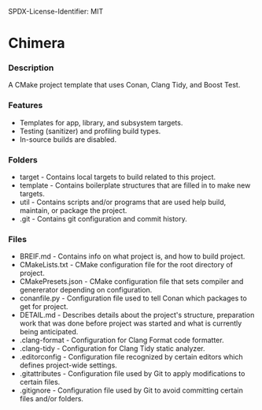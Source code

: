 SPDX-License-Identifier: MIT

# Chimera
### Description
A CMake project template that uses Conan, Clang Tidy, and Boost Test.

### Features
- Templates for app, library, and subsystem targets.
- Testing (sanitizer) and profiling build types.
- In-source builds are disabled.

### Folders
- target - Contains local targets to build related to this project.
- template - Contains boilerplate structures that are filled in to make new targets.
- util - Contains scripts and/or programs that are used help build, maintain, or package the project.
- .git - Contains git configuration and commit history.

### Files
- BREIF.md - Contains info on what project is, and how to build project.
- CMakeLists.txt - CMake configuration file for the root directory of project.
- CMakePresets.json - CMake configuration file that sets compiler and genererator depending on configuration.
- conanfile.py - Configuration file used to tell Conan which packages to get for project.
- DETAIL.md - Describes details about the project's structure, preparation work that was done before project was started and what is currently being anticipated.
- .clang-format - Configuration for Clang Format code formatter.
- .clang-tidy - Configuration for Clang Tidy static analyzer.
- .editorconfig - Configuration file recognized by certain editors which defines project-wide settings.
- .gitattributes - Configuration file used by Git to apply modifications to certain files.
- .gitignore - Configuration file used by Git to avoid committing certain files and/or folders.